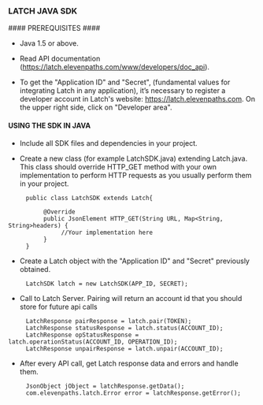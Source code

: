 ### LATCH JAVA SDK ###


#### PREREQUISITES ####

* Java 1.5 or above.

* Read API documentation (https://latch.elevenpaths.com/www/developers/doc_api).

* To get the "Application ID" and "Secret", (fundamental values for integrating Latch in any application), it’s necessary to register a developer account in Latch's website: https://latch.elevenpaths.com. On the upper right side, click on "Developer area".


#### USING THE SDK IN JAVA ####

* Include all SDK files and dependencies in your project.

* Create a new class (for example LatchSDK.java) extending Latch.java. This class should override HTTP_GET method with your own implementation to perform HTTP requests as you usually perform them in your project.
```
     public class LatchSDK extends Latch{

          @Override
          public JsonElement HTTP_GET(String URL, Map<String, String>headers) {
               //Your implementation here
          }
     }
```

* Create a Latch object with the "Application ID" and "Secret" previously obtained.
```
     LatchSDK latch = new LatchSDK(APP_ID, SECRET);
```

* Call to Latch Server. Pairing will return an account id that you should store for future api calls
```
     LatchResponse pairResponse = latch.pair(TOKEN);
     LatchResponse statusResponse = latch.status(ACCOUNT_ID);
     LatchResponse opStatusResponse = latch.operationStatus(ACCOUNT_ID, OPERATION_ID);
     LatchResponse unpairResponse = latch.unpair(ACCOUNT_ID);
```

* After every API call, get Latch response data and errors and handle them.
```
     JsonObject jObject = latchResponse.getData();
     com.elevenpaths.latch.Error error = latchResponse.getError();
```
